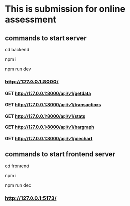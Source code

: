 # This is submission for online assessment

## commands to start server 
cd backend

npm i

npm run dev

### http://127.0.0.1:8000/

#### GET http://127.0.0.1:8000/api/v1/getdata
#### GET http://127.0.0.1:8000/api/v1/transactions
#### GET http://127.0.0.1:8000/api/v1/stats
#### GET http://127.0.0.1:8000/api/v1/bargraph
#### GET http://127.0.0.1:8000/api/v1/piechart

## commands to start frontend server
cd frontend

npm i

npm run dec

### http://127.0.0.1:5173/
